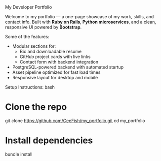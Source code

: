 My Developer Portfolio

Welcome to my portfolio — a one-page showcase of my work, skills, and contact info. Built with **Ruby on Rails**, **Python microservices**, and a clean, responsive UI powered by **Bootstrap**.

Some of the features:
- Modular sections for:
  - Bio and downloadable resume
  - GitHub project cards with live links
  - Contact form with backend integration
- PostgreSQL-powered backend with automated startup
- Asset pipeline optimized for fast load times
- Responsive layout for desktop and mobile

Setup Instructions:
bash
# Clone the repo
git clone https://github.com/CeeFish/my_portfolio.git
cd my_portfolio

# Install dependencies
bundle install



